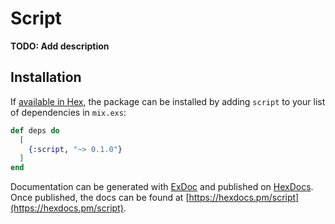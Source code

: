 # Script

**TODO: Add description**

## Installation

If [available in Hex](https://hex.pm/docs/publish), the package can be installed
by adding `script` to your list of dependencies in `mix.exs`:

```elixir
def deps do
  [
    {:script, "~> 0.1.0"}
  ]
end
```

Documentation can be generated with [ExDoc](https://github.com/elixir-lang/ex_doc)
and published on [HexDocs](https://hexdocs.pm). Once published, the docs can
be found at [https://hexdocs.pm/script](https://hexdocs.pm/script).


